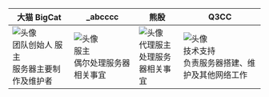 | 大猫 BigCat | _abcccc | 熊殷 | Q3CC |  
|------------|---------|------|------|  
| ![头像](https://q.qlogo.cn/g?b=qq&nk=1410077438&s=640) <br> 团队创始人 服主 <br> 服务器主要制作及维护者 | ![头像](https://q.qlogo.cn/g?b=qq&nk=2249381656&s=640) <br> 服主 <br> 偶尔处理服务器相关事宜 | ![头像](https://q.qlogo.cn/g?b=qq&nk=3631969173&s=640) <br> 代理服主 <br> 处理服务器相关事宜 | ![头像](https://q.qlogo.cn/g?b=qq&nk=1013287608&s=640) <br> 技术支持 <br> 负责服务器搭建、维护及其他网络工作 |  